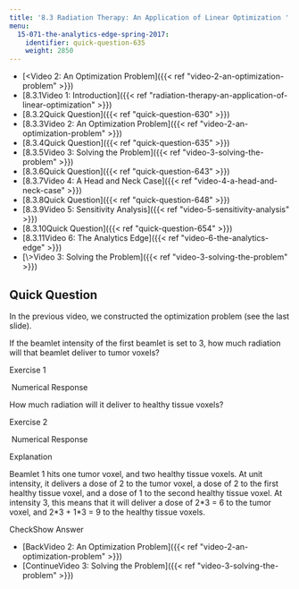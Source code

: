```yaml
---
title: '8.3 Radiation Therapy: An Application of Linear Optimization '
menu:
  15-071-the-analytics-edge-spring-2017:
    identifier: quick-question-635
    weight: 2850
---
```

*   [<Video 2: An Optimization Problem]({{< ref "video-2-an-optimization-problem" >}})
*   [8.3.1Video 1: Introduction]({{< ref "radiation-therapy-an-application-of-linear-optimization" >}})
*   [8.3.2Quick Question]({{< ref "quick-question-630" >}})
*   [8.3.3Video 2: An Optimization Problem]({{< ref "video-2-an-optimization-problem" >}})
*   [8.3.4Quick Question]({{< ref "quick-question-635" >}})
*   [8.3.5Video 3: Solving the Problem]({{< ref "video-3-solving-the-problem" >}})
*   [8.3.6Quick Question]({{< ref "quick-question-643" >}})
*   [8.3.7Video 4: A Head and Neck Case]({{< ref "video-4-a-head-and-neck-case" >}})
*   [8.3.8Quick Question]({{< ref "quick-question-648" >}})
*   [8.3.9Video 5: Sensitivity Analysis]({{< ref "video-5-sensitivity-analysis" >}})
*   [8.3.10Quick Question]({{< ref "quick-question-654" >}})
*   [8.3.11Video 6: The Analytics Edge]({{< ref "video-6-the-analytics-edge" >}})
*   [\\>Video 3: Solving the Problem]({{< ref "video-3-solving-the-problem" >}})

Quick Question
--------------

In the previous video, we constructed the optimization problem (see the last slide).

If the beamlet intensity of the first beamlet is set to 3, how much radiation will that beamlet deliver to tumor voxels?

Exercise 1

&nbsp;Numerical Response&nbsp;

How much radiation will it deliver to healthy tissue voxels?

Exercise 2

&nbsp;Numerical Response&nbsp;

Explanation

Beamlet 1 hits one tumor voxel, and two healthy tissue voxels. At unit intensity, it delivers a dose of 2 to the tumor voxel, a dose of 2 to the first healthy tissue voxel, and a dose of 1 to the second healthy tissue voxel. At intensity 3, this means that it will deliver a dose of 2\*3 = 6 to the tumor voxel, and 2\*3 + 1\*3 = 9 to the healthy tissue voxels.

CheckShow Answer

*   [BackVideo 2: An Optimization Problem]({{< ref "video-2-an-optimization-problem" >}})
*   [ContinueVideo 3: Solving the Problem]({{< ref "video-3-solving-the-problem" >}})